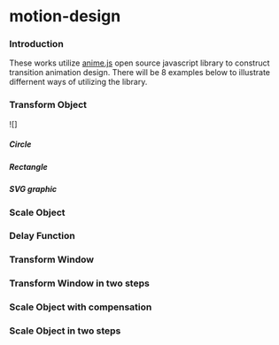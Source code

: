 # motion-design

### Introduction
These works utilize [anime.js](http://anime-js.com) open source javascript library to construct transition animation design. There will be 8 examples below to illustrate differnent ways of utilizing the library.

### Transform Object
![]

##### Circle
##### Rectangle
##### SVG graphic

### Scale Object

### Delay Function

### Transform Window

### Transform Window in two steps

### Scale Object with compensation

### Scale Object in two steps
